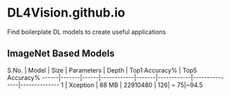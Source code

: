 # DL4Vision.github.io
Find boilerplate DL models to create useful applications
## ImageNet Based Models
S.No. | Model | Size | Parameters | Depth | Top1 Accuracy% | Top5 Accuracy%
------|-------|------|------------|-------|------------|---------------|--------------
1 | Xception | 88 MB | 22910480 | 126| ~ 75|~94.5
